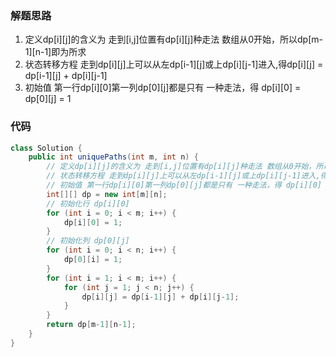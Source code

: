 ### 解题思路
1. 定义dp[i][j]的含义为 走到[i,j]位置有dp[i][j]种走法 数组从0开始，所以dp[m-1][n-1]即为所求
2. 状态转移方程 走到dp[i][j]上可以从左dp[i-1][j]或上dp[i][j-1]进入,得dp[i][j] = dp[i-1][j] + dp[i][j-1]
3. 初始值 第一行dp[i][0]第一列dp[0][j]都是只有 一种走法，得 dp[i][0] = dp[0][j] = 1

### 代码

```java
class Solution {
    public int uniquePaths(int m, int n) {
        // 定义dp[i][j]的含义为 走到[i,j]位置有dp[i][j]种走法 数组从0开始，所以dp[m-1][n-1]即为所求
        // 状态转移方程 走到dp[i][j]上可以从左dp[i-1][j]或上dp[i][j-1]进入,得dp[i][j] = dp[i-1][j] + dp[i][j-1]
        // 初始值 第一行dp[i][0]第一列dp[0][j]都是只有 一种走法，得 dp[i][0] = dp[0][j] = 1
        int[][] dp = new int[m][n];
        // 初始化行 dp[i][0]
        for (int i = 0; i < m; i++) {
            dp[i][0] = 1;
        }
        // 初始化列 dp[0][j]
        for (int i = 0; i < n; i++) {
            dp[0][i] = 1;
        }
        for (int i = 1; i < m; i++) {
            for (int j = 1; j < n; j++) {
                dp[i][j] = dp[i-1][j] + dp[i][j-1];
            }
        }
        return dp[m-1][n-1];
    }
}
```